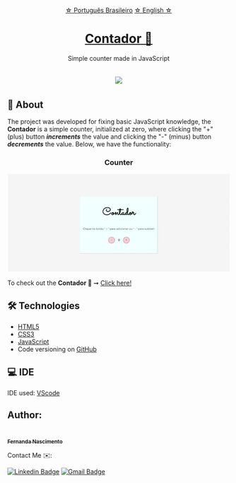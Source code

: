  <p align="center">
    <a href="https://github.com/Fernanda1701/contador/blob/main/README.md">☆ Português Brasileiro</a>
    <a href="https://github.com/Fernanda1701/contador/blob/main/README.eng.md">☆ English ☆</a> 
</p>


<h1 align="center">
    <a href="https://fernanda1701.github.io/contador/">Contador 🧮</a>
</h1>
<p align="center">Simple counter made in JavaScript</p>

<h2 align="center">
<img src="https://img.shields.io/static/v1?label=Status:&message=Complete ✅&color=32CD32&style=for-the-badge&logo=ghost"/>
</h2>


## 💎 About

The project was developed for fixing basic JavaScript knowledge, 
the <b>Contador</b> is a simple counter, initialized at zero, where clicking the "+" (plus) button <b><i>increments</b></i> the value and clicking the "-" (minus) button <b><i>decrements</b></i> the value. Below, we have the functionality:


<h3 align="center">Counter</h3>

<p align="center">
  <img alt="contador" title="contador" src="./README/contador.gif" />
</p>


<p>To check out the <b>Contador 🧮</b> ➞ <a href="https://fernanda1701.github.io/contador/">Click here!</a></p>

## 🛠 Technologies
 
- [HTML5](https://developer.mozilla.org/en-US/docs/Glossary/HTML5)
- [CSS3](https://devdocs.io/css/)
- [JavaScript](https://developer.mozilla.org/pt-BR/docs/Web/JavaScript)
- Code versioning on [GitHub](https://github.com/)

## 💻 IDE

IDE used: [VScode](https://code.visualstudio.com/)

## Author:

<a href="https://github.com/Fernanda1701">
 <img style="border-radius: 50%;" src="https://avatars.githubusercontent.com/Fernanda1701" width="80px;" alt=""/>
 <br />
 <sub><b>Fernanda Nascimento</b></sub></a> <a href="https://github.com/Fernanda1701"></a>

Contact Me ✉️:

[![Linkedin Badge](https://img.shields.io/badge/-Fernanda-blue??style=plastic&logo=Linkedin&logoColor=white&link=https://www.linkedin.com/in/fnasci/)](https://www.linkedin.com/in/fnasci/)
[![Gmail Badge](https://img.shields.io/badge/-fnasci.1701@gmail.com-c14438?style=plastic&logo=Gmail&logoColor=white&link=mailto:fnasci.1701@gmail.com)](mailto:fnasci.1701@gmail.com)

